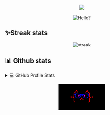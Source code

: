 <p align="center">
  <a href="https://github.com/DenverCoder1/readme-typing-svg"><img src="https://readme-typing-svg.herokuapp.com/?lines=Welcome%20to%20my%20github%20profile;Continuous%20Learner;Problem%20solver&font=Fira%20Code&center=true&width=440&height=45&color=00CA1AFF&vCenter=true&size=22"></a>
</p>

<p align = "center">
  <img src="./assets/a.gif" alt="Hello?" width="30%">
</p>

## ✨Streak stats
<p align="center">
  <img src="https://github-readme-streak-stats.herokuapp.com/?user=Amariev&theme=react&ring=2BDD18&fire=DD2727&currStreakLabel=DD4D5E&sideLabels=DD636E" alt="streak" />
</p>

## 📊 Github stats

<details> 
  <summary>💻 GitHub Profile Stats</summary>
  <br/>
    <a href="https://github.com/anuraghazra/github-readme-stats"><img alt="Stats github" src="https://denvercoder1-github-readme-stats.vercel.app/api/?username=Amariev&show_icons=true&count_private=true&theme=react&hide_border=true&bg_color=1F222E&title_color=F85D7F&icon_color=F8D866" height="192px"/></a>

  <a href="https://github.com/anuraghazra/github-readme-stats"><img alt="Language" src="https://github-readme-stats.vercel.app/api/top-langs/?username=Amariev&langs_count=8&layout=compact&theme=react&hide_border=true&bg_color=1F222E&title_color=F85D7F&icon_color=F8D866&hide=Jupyter%20Notebook" height="192px"/></a>
  <br/>
</details>

<p align = "center">
  <img src="./assets/giphy.gif" alt="yeppp" width="30%">
</p>
